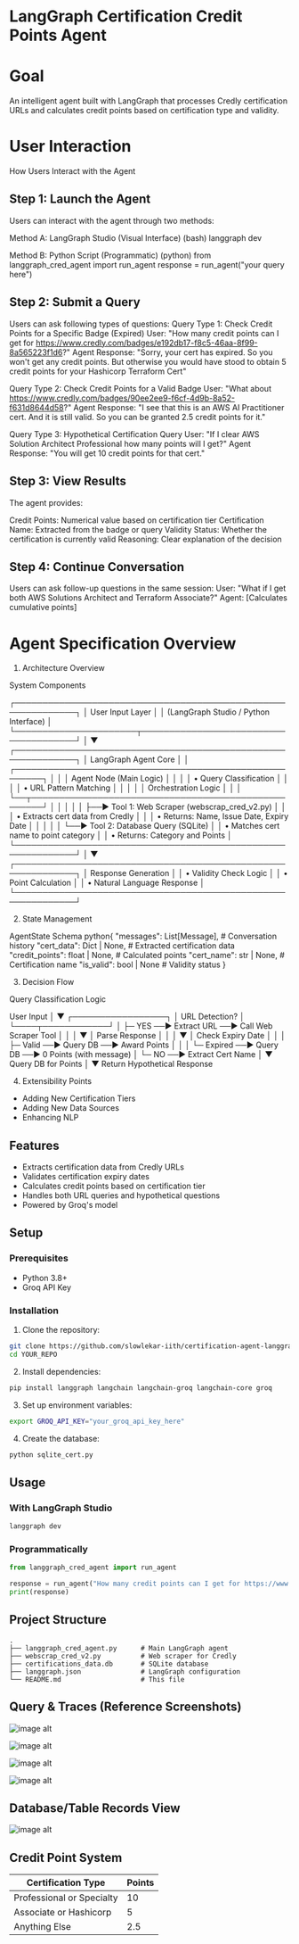 # LangGraph Certification Credit Points Agent

# Goal 
An intelligent agent built with LangGraph that processes Credly certification URLs and calculates credit points based on certification type and validity.

# User Interaction 
How Users Interact with the Agent

## Step 1: Launch the Agent
Users can interact with the agent through two methods:

Method A: LangGraph Studio (Visual Interface)
(bash) langgraph dev

Method B: Python Script (Programmatic)
(python) from langgraph_cred_agent import run_agent
response = run_agent("your query here")

## Step 2: Submit a Query
Users can ask following types of questions:
Query Type 1: Check Credit Points for a Specific Badge (Expired)
User: "How many credit points can I get for https://www.credly.com/badges/e192db17-f8c5-46aa-8f99-8a565223f1d6?"
Agent Response: "Sorry, your cert has expired. So you won't get any credit points. 
But otherwise you would have stood to obtain 5 credit points for your Hashicorp Terraform Cert"

Query Type 2: Check Credit Points for a Valid Badge
User: "What about https://www.credly.com/badges/90ee2ee9-f6cf-4d9b-8a52-f631d8644d58?"
Agent Response: "I see that this is an AWS AI Practitioner cert. And it is still valid. 
So you can be granted 2.5 credit points for it."

Query Type 3: Hypothetical Certification Query
User: "If I clear AWS Solution Architect Professional how many points will I get?"
Agent Response: "You will get 10 credit points for that cert."

## Step 3: View Results
The agent provides:

Credit Points: Numerical value based on certification tier
Certification Name: Extracted from the badge or query
Validity Status: Whether the certification is currently valid
Reasoning: Clear explanation of the decision

## Step 4: Continue Conversation
Users can ask follow-up questions in the same session:
User: "What if I get both AWS Solutions Architect and Terraform Associate?"
Agent: [Calculates cumulative points]

# Agent Specification Overview

1. Architecture Overview
 

System Components

┌─────────────────────────────────────────────────────────────┐
│                    User Input Layer                         │
│         (LangGraph Studio / Python Interface)               │
└──────────────────────┬──────────────────────────────────────┘
                       │
                       ▼
┌─────────────────────────────────────────────────────────────┐
│                  LangGraph Agent Core                       │
│  ┌───────────────────────────────────────────────────────┐  │
│  │              Agent Node (Main Logic)                  │  │
│  │  • Query Classification                               │  │
│  │  • URL Pattern Matching                               │  │
│  │  │  Orchestration Logic                               │  │
│  └──┬────────────────────────────────────────────────────┘  │
│     │                                                       │
│     ├──► Tool 1: Web Scraper (webscrap_cred_v2.py)          │
│     │    • Extracts cert data from Credly                   │
│     │    • Returns: Name, Issue Date, Expiry Date           │
│     │                                                       │
│     └──► Tool 2: Database Query (SQLite)                    │
│          • Matches cert name to point category              │
│          • Returns: Category and Points                     │
└─────────────────────────────────────────────────────────────┘
                       │
                       ▼
┌─────────────────────────────────────────────────────────────┐
│                   Response Generation                       │
│    • Validity Check Logic                                   │
│    • Point Calculation                                      │
│    • Natural Language Response                              │
└─────────────────────────────────────────────────────────────┘

2. State Management

AgentState Schema
python{
    "messages": List[Message],      # Conversation history
    "cert_data": Dict | None,       # Extracted certification data
    "credit_points": float | None,  # Calculated points
    "cert_name": str | None,        # Certification name
    "is_valid": bool | None         # Validity status
}


3. Decision Flow

Query Classification Logic

User Input
    │
    ▼
┌─────────────────┐
│ URL Detection?  │
└────┬────────────┘
     │
     ├─ YES ──► Extract URL ──► Call Web Scraper Tool
     │                              │
     │                              ▼
     │                         Parse Response
     │                              │
     │                              ▼
     │                         Check Expiry Date
     │                              │
     │                              ├─ Valid ──► Query DB ──► Award Points
     │                              │
     │                              └─ Expired ──► Query DB ──► 0 Points (with message)
     │
     └─ NO ──► Extract Cert Name
                    │
                    ▼
               Query DB for Points
                    │
                    ▼
               Return Hypothetical Response

4. Extensibility Points
- Adding New Certification Tiers
- Adding New Data Sources
- Enhancing NLP


## Features

- Extracts certification data from Credly URLs
- Validates certification expiry dates
- Calculates credit points based on certification tier
- Handles both URL queries and hypothetical questions
- Powered by Groq's  model

## Setup

### Prerequisites
- Python 3.8+
- Groq API Key

### Installation

1. Clone the repository:
```bash
git clone https://github.com/slowlekar-iith/certification-agent-langgraph.git
cd YOUR_REPO
```

2. Install dependencies:
```bash
pip install langgraph langchain langchain-groq langchain-core groq
```

3. Set up environment variables:
```bash
export GROQ_API_KEY="your_groq_api_key_here"
```

4. Create the database:
```bash
python sqlite_cert.py
```

## Usage

### With LangGraph Studio
```bash
langgraph dev
```

### Programmatically
```python
from langgraph_cred_agent import run_agent

response = run_agent("How many credit points can I get for https://www.credly.com/badges/...")
print(response)
```

## Project Structure
```
.
├── langgraph_cred_agent.py      # Main LangGraph agent
├── webscrap_cred_v2.py          # Web scraper for Credly
├── certifications_data.db       # SQLite database
├── langgraph.json               # LangGraph configuration
└── README.md                    # This file
```

## Query & Traces (Reference Screenshots)

![image alt](https://github.com/slowlekar-iith/certification-agent-langgraph/blob/eb2ac8ae632577e3b7ba39ec966df549d92e8e32/img/Credly_Query1_Screenshot.png)

![image alt](https://github.com/slowlekar-iith/certification-agent-langgraph/blob/eb2ac8ae632577e3b7ba39ec966df549d92e8e32/img/Credly_Query2_Screenshot.png)

![image alt](https://github.com/slowlekar-iith/certification-agent-langgraph/blob/eb2ac8ae632577e3b7ba39ec966df549d92e8e32/img/Credly_Query3_Screenshot.png)

![image alt](https://github.com/slowlekar-iith/certification-agent-langgraph/blob/eb2ac8ae632577e3b7ba39ec966df549d92e8e32/img/Credly_Trace_Screenshot.png)

## Database/Table Records View

![image alt](https://github.com/slowlekar-iith/certification-agent-langgraph/blob/eb2ac8ae632577e3b7ba39ec966df549d92e8e32/img/Credly_DB_Screenshot.png)

## Credit Point System

| Certification Type | Points |
|-------------------|--------|
| Professional or Specialty | 10 |
| Associate or Hashicorp | 5 |
| Anything Else | 2.5 |


